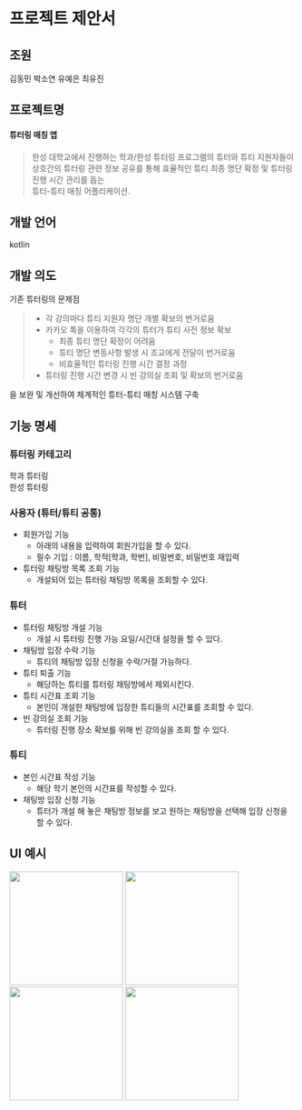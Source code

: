 # 프로젝트 제안서



## 조원 

김동민 박소연 유예은 최유진

## 프로젝트명

#### 튜터링 매칭 앱  
> 한성 대학교에서 진행하는 학과/한성 튜터링 프로그램의 튜터와 튜티 지원자들이  
> 상호간의 튜터링 관련 정보 공유를 통해 효율적인 튜티 최종 명단 확정 및 튜터링 진행 시간 관리를 돕는   
> 튜터-튜티 매칭 어플리케이션.

## 개발 언어

kotlin

## 개발 의도 

기존 튜터링의 문제점  
> * 각 강의마다 튜티 지원자 명단 개별 확보의 번거로움  
> * 카카오 톡을 이용하여 각각의 튜터가 튜티 사전 정보 확보  
>   - 최종 튜티 명단 확정이 어려움  
>   - 튜티 명단 변동사항 발생 시 조교에게 전달이 번거로움  
>   - 비효율적인 튜터링 진행 시간 결정 과정  
> * 튜터링 진행 시간 변경 시 빈 강의실 조회 및 확보의 번거로움    

을 보완 및 개선하여 체계적인 튜터-튜티 매칭 시스템 구축  

## 기능 명세   
### 튜터링 카테고리  
학과 튜터링  
한성 튜터링  

### 사용자 (튜터/튜티 공통)  
* 회원가입 기능  
  - 아래의 내용을 입력하여 회원가입을 할 수 있다.
  - 필수 기입 : 이름, 학적[학과, 학번], 비밀번호, 비밀번호 재입력   
* 튜터링 채팅방 목록 조회 기능  
  - 개설되어 있는 튜터링 채팅방 목록을 조회할 수 있다.  

### 튜터  
* 튜터링 채팅방 개설 기능  
  - 개설 시 튜터링 진행 가능 요일/시간대 설정을 할 수 있다.  
* 채팅방 입장 수락 기능  
  - 튜티의 채팅방 입장 신청을 수락/거절 가능하다.  
* 튜티 퇴출 기능  
  - 해당하는 튜티를 튜터링 채팅방에서 제외시킨다.  
* 튜티 시간표 조회 기능  
  - 본인이 개설한 채팅방에 입장한 튜티들의 시간표를 조회할 수 있다.  
* 빈 강의실 조회 기능
  - 튜터링 진행 장소 확보를 위해 빈 강의실을 조회 할 수 있다.  

### 튜티
* 본인 시간표 작성 기능  
  - 해당 학기 본인의 시간표를 작성할 수 있다.  
* 채팅방 입장 신청 기능  
  - 튜터가 개설 해 놓은 채팅방 정보를 보고 원하는 채팅방을 선택해 입장 신청을 할 수 있다.  

## UI 예시  

<div>
<img width="200" src="https://user-images.githubusercontent.com/55046928/65814638-897c5080-e21f-11e9-9be4-e6a7eabe6b63.png"></img>  
<img width="200" src="https://user-images.githubusercontent.com/55046928/65814657-c34d5700-e21f-11e9-8915-ed7d6d9b73eb.png"></img>  
<img width="200" src="https://user-images.githubusercontent.com/55046928/65814662-d6f8bd80-e21f-11e9-8ccc-727a44c9daf6.png"></img>   
<img width="200" src="https://user-images.githubusercontent.com/55046928/65814693-11faf100-e220-11e9-9d66-f8114ad78941.png"></img>  
</div>

    
    
